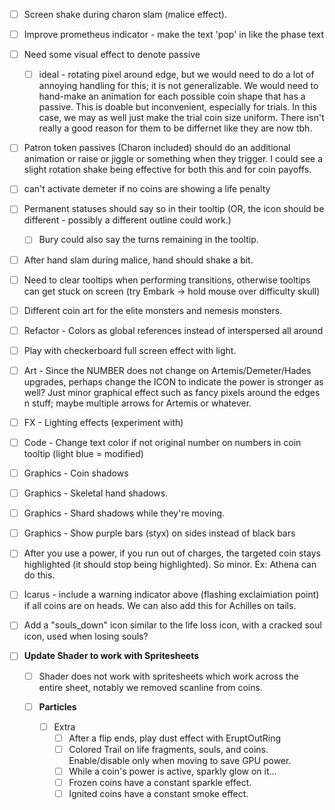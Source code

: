 - [ ] Screen shake during charon slam (malice effect).
- [ ] Improve prometheus indicator - make the text 'pop' in like the phase text
- [ ] Need some visual effect to denote passive
	- [ ] ideal - rotating pixel around edge, but we would need to do a lot of annoying handling for this; it is not generalizable. We would need to hand-make an animation for each possible coin shape that has a passive. This is doable but inconvenient, especially for trials. In this case, we may as well just make the trial coin size uniform. There isn't really a good reason for them to be differnet like they are now tbh.
- [ ] Patron token passives (Charon included) should do an additional animation or raise or jiggle or something when they trigger. I could see a slight rotation shake being effective for both this and for coin payoffs.
- [ ] can't activate demeter if no coins are showing a life penalty
- [ ] Permanent statuses should say so in their tooltip (OR, the icon should be different - possibly a different outline could work.)
	- [ ] Bury could also say the turns remaining in the tooltip.
- [ ] After hand slam during malice, hand should shake a bit.
- [ ] Need to clear tooltips when performing transitions, otherwise tooltips can get stuck on screen (try Embark -> hold mouse over difficulty skull)
- [ ] Different coin art for the elite monsters and nemesis monsters.
- [ ] Refactor - Colors as global references instead of interspersed all around
- [ ] Play with checkerboard full screen effect with light.
- [ ] Art - Since the NUMBER does not change on Artemis/Demeter/Hades upgrades, perhaps change the ICON to indicate the power is stronger as well? Just minor graphical effect such as fancy pixels around the edges n stuff; maybe multiple arrows for Artemis or whatever.
- [ ] FX - Lighting effects (experiment with)
- [ ] Code - Change text color if not original number on numbers in coin tooltip (light blue = modified)
- [ ] Graphics - Coin shadows
- [ ] Graphics - Skeletal hand shadows.
- [ ] Graphics - Shard shadows while they're moving.
- [ ] Graphics - Show purple bars (styx) on sides instead of black bars
- [ ] After you use a power, if you run out of charges, the targeted coin stays highlighted (it should stop being highlighted). So minor. Ex: Athena can do this.
- [ ] Icarus - include a warning indicator above (flashing exclaimiation point) if all coins are on heads. We can also add this for Achilles on tails.
- [ ] Add a "souls_down" icon similar to the life loss icon, with a cracked soul icon, used when losing souls?




- [ ] **Update Shader to work with Spritesheets**
	- [ ] Shader does not work with spritesheets which work across the entire sheet, notably we removed scanline from coins.

	- [ ] **Particles**
		- [ ] Extra
			- [ ] After a flip ends, play dust effect with EruptOutRing
			- [ ] Colored Trail on life fragments, souls, and coins. Enable/disable only when moving to save GPU power.
			- [ ] While a coin's power is active, sparkly glow on it...
			- [ ] Frozen coins have a constant sparkle effect.
			- [ ] Ignited coins have a constant smoke effect.
